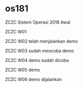 # os181
ZCZC Sistem Operasi 2018 Awal

ZCZC W01

ZCZC W02 telah menjalankan demo

ZCZC W03 sudah mencoba demo

ZCZC W04 demo sudah dicoba

ZCZC W05 demo

ZCZC W06 demo dijalankan
